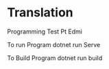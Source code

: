 # Translation
Programming Test Pt Edmi

To run Program
dotnet run Serve

To Build Program
dotnet run build
